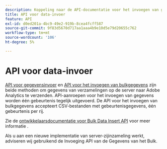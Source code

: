 ```yaml
---
description: Koppeling naar de API-documentatie voor het invoegen van gegevens.
title: API voor data-invoer
feature: API
exl-id: d0ed201a-4bc9-49e2-919b-8cea4fcff587
source-git-commit: 9f83d5670d717aa1aaa4b9e10d5e79d20655c762
workflow-type: tm+mt
source-wordcount: '106'
ht-degree: 5%

---
```


# API voor data-invoer

[API voor gegevensinvoer](https://github.com/AdobeDocs/analytics-1.4-apis/blob/master/docs/data-insertion-api/index.md) en [API voor het invoegen van bulkgegevens](../bulk-data-insertion-api/bulk-data-insert.md) zijn beide methoden om gegevens van verzamelingen op de server naar Adobe Analytics te verzenden. API-aanroepen voor het invoegen van gegevens worden één gebeurtenis tegelijk uitgevoerd. De API voor het invoegen van bulkgegevens accepteert CSV-bestanden met gebeurtenisgegevens, één gebeurtenis per rij.

Zie de [ontwikkelaarsdocumentatie voor Bulk Data Insert API](https://developer.adobe.com/analytics-apis/docs/2.0/guides/endpoints/bulk-data-insertion/) voor meer informatie .

Als u aan een nieuwe implementatie van server-zijinzameling werkt, adviseren wij gebruikend de Invoeging API van de Gegevens van het Bulk.
